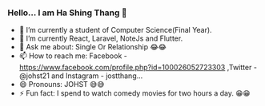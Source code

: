 ### Hello... I am Ha Shing Thang 👋

- 🔭 I’m currently a student of Computer Science(Final Year).
- 🌱 I’m currently React, Laravel, NoteJs and Flutter.
- 💬 Ask me about: Single Or Relationship 😂😂
- 📫 How to reach me: Facebook - https://www.facebook.com/profile.php?id=100026052723303 ,Twitter - @johst21 and Instagram - jostthang...
- 😄 Pronouns: JOHST 😅😅
- ⚡ Fun fact: I spend to watch comedy movies for two hours a day. 😁😁 
<!--- 👯 I’m looking to collaborate on .
- 🤔 I’m looking for help with ... -->
